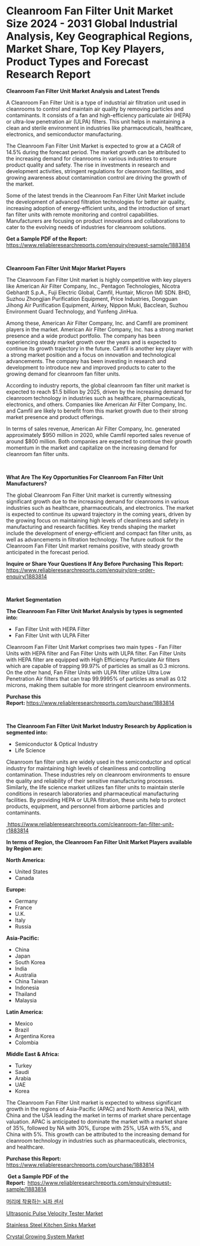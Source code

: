 <p><h1>Cleanroom Fan Filter Unit Market Size 2024 - 2031 Global Industrial Analysis, Key Geographical Regions, Market Share, Top Key Players, Product Types and Forecast Research Report</h1></p><p><strong>Cleanroom Fan Filter Unit Market Analysis and Latest Trends</strong></p>
<p><p>A Cleanroom Fan Filter Unit is a type of industrial air filtration unit used in cleanrooms to control and maintain air quality by removing particles and contaminants. It consists of a fan and high-efficiency particulate air (HEPA) or ultra-low penetration air (ULPA) filters. This unit helps in maintaining a clean and sterile environment in industries like pharmaceuticals, healthcare, electronics, and semiconductor manufacturing.</p><p>The Cleanroom Fan Filter Unit Market is expected to grow at a CAGR of 14.5% during the forecast period. The market growth can be attributed to the increasing demand for cleanrooms in various industries to ensure product quality and safety. The rise in investments in research and development activities, stringent regulations for cleanroom facilities, and growing awareness about contamination control are driving the growth of the market.</p><p>Some of the latest trends in the Cleanroom Fan Filter Unit Market include the development of advanced filtration technologies for better air quality, increasing adoption of energy-efficient units, and the introduction of smart fan filter units with remote monitoring and control capabilities. Manufacturers are focusing on product innovations and collaborations to cater to the evolving needs of industries for cleanroom solutions.</p></p>
<p><strong>Get a Sample PDF of the Report:&nbsp;</strong> <a href="https://www.reliableresearchreports.com/enquiry/request-sample/1883814">https://www.reliableresearchreports.com/enquiry/request-sample/1883814</a></p>
<p>&nbsp;</p>
<p><strong>Cleanroom Fan Filter Unit Major Market Players</strong></p>
<p><p>The Cleanroom Fan Filter Unit market is highly competitive with key players like American Air Filter Company, Inc., Pentagon Technologies, Nicotra Gebhardt S.p.A., Fuji Electric Global, Camfil, Huntair, Micron (M) SDN. BHD, Suzhou Zhongjian Purification Equipment, Price Industries, Dongguan Jihong Air Purification Equipment, Airkey, Nippon Muki, Bacclean, Suzhou Environment Guard Technology, and Yunfeng JinHua.</p><p>Among these, American Air Filter Company, Inc. and Camfil are prominent players in the market. American Air Filter Company, Inc. has a strong market presence and a wide product portfolio. The company has been experiencing steady market growth over the years and is expected to continue its growth trajectory in the future. Camfil is another key player with a strong market position and a focus on innovation and technological advancements. The company has been investing in research and development to introduce new and improved products to cater to the growing demand for cleanroom fan filter units.</p><p>According to industry reports, the global cleanroom fan filter unit market is expected to reach $1.5 billion by 2025, driven by the increasing demand for cleanroom technology in industries such as healthcare, pharmaceuticals, electronics, and others. Companies like American Air Filter Company, Inc. and Camfil are likely to benefit from this market growth due to their strong market presence and product offerings.</p><p>In terms of sales revenue, American Air Filter Company, Inc. generated approximately $950 million in 2020, while Camfil reported sales revenue of around $800 million. Both companies are expected to continue their growth momentum in the market and capitalize on the increasing demand for cleanroom fan filter units.</p></p>
<p>&nbsp;</p>
<p><strong>What Are The Key Opportunities For Cleanroom Fan Filter Unit Manufacturers?</strong></p>
<p><p>The global Cleanroom Fan Filter Unit market is currently witnessing significant growth due to the increasing demand for cleanrooms in various industries such as healthcare, pharmaceuticals, and electronics. The market is expected to continue its upward trajectory in the coming years, driven by the growing focus on maintaining high levels of cleanliness and safety in manufacturing and research facilities. Key trends shaping the market include the development of energy-efficient and compact fan filter units, as well as advancements in filtration technology. The future outlook for the Cleanroom Fan Filter Unit market remains positive, with steady growth anticipated in the forecast period.</p></p>
<p><strong>Inquire or Share Your Questions If Any Before Purchasing This Report:</strong> <a href="https://www.reliableresearchreports.com/enquiry/pre-order-enquiry/1883814">https://www.reliableresearchreports.com/enquiry/pre-order-enquiry/1883814</a></p>
<p>&nbsp;</p>
<p><strong>Market Segmentation</strong></p>
<p><strong>The Cleanroom Fan Filter Unit Market Analysis by types is segmented into:</strong></p>
<p><ul><li>Fan Filter Unit with HEPA Filter</li><li>Fan Filter Unit with ULPA Filter</li></ul></p>
<p><p>Cleanroom Fan Filter Unit Market comprises two main types - Fan Filter Units with HEPA filter and Fan Filter Units with ULPA filter. Fan Filter Units with HEPA filter are equipped with High Efficiency Particulate Air filters which are capable of trapping 99.97% of particles as small as 0.3 microns. On the other hand, Fan Filter Units with ULPA filter utilize Ultra Low Penetration Air filters that can trap 99.9995% of particles as small as 0.12 microns, making them suitable for more stringent cleanroom environments.</p></p>
<p><strong>Purchase this Report:&nbsp;</strong><a href="https://www.reliableresearchreports.com/purchase/1883814">https://www.reliableresearchreports.com/purchase/1883814</a></p>
<p>&nbsp;</p>
<p><strong>The Cleanroom Fan Filter Unit Market Industry Research by Application is segmented into:</strong></p>
<p><ul><li>Semiconductor & Optical Industry</li><li>Life Science</li></ul></p>
<p><p>Cleanroom fan filter units are widely used in the semiconductor and optical industry for maintaining high levels of cleanliness and controlling contamination. These industries rely on cleanroom environments to ensure the quality and reliability of their sensitive manufacturing processes. Similarly, the life science market utilizes fan filter units to maintain sterile conditions in research laboratories and pharmaceutical manufacturing facilities. By providing HEPA or ULPA filtration, these units help to protect products, equipment, and personnel from airborne particles and contaminants.</p></p>
<p><a href="https://www.reliableresearchreports.com/cleanroom-fan-filter-unit-r1883814">&nbsp;https://www.reliableresearchreports.com/cleanroom-fan-filter-unit-r1883814</a></p>
<p><strong>In terms of Region, the Cleanroom Fan Filter Unit Market Players available by Region are:</strong></p>
<p>
    <p> <strong> North America: </strong>
        <ul>
            <li>United States</li>
            <li>Canada</li>
        </ul>
        </p> 
    <p> <strong> Europe: </strong>
        <ul>
            <li>Germany</li>
            <li>France</li>
            <li>U.K.</li>
            <li>Italy</li>
            <li>Russia</li>
        </ul>
        </p> 
    <p> <strong> Asia-Pacific: </strong>
        <ul>
            <li>China</li>
            <li>Japan</li>
            <li>South Korea</li>
            <li>India</li>
            <li>Australia</li>
            <li>China Taiwan</li>
            <li>Indonesia</li>
            <li>Thailand</li>
            <li>Malaysia</li>
        </ul>
        </p> 
    <p> <strong> Latin America: </strong>
        <ul>
            <li>Mexico</li>
            <li>Brazil</li>
            <li>Argentina Korea</li>
            <li>Colombia</li>
        </ul>
        </p> 
    <p> <strong> Middle East & Africa: </strong>
        <ul>
            <li>Turkey</li>
            <li>Saudi</li>
            <li>Arabia</li>
            <li>UAE</li>
            <li>Korea</li>
        </ul>
    </p>
    </p>
<p><p>The Cleanroom Fan Filter Unit market is expected to witness significant growth in the regions of Asia-Pacific (APAC) and North America (NA), with China and the USA leading the market in terms of market share percentage valuation. APAC is anticipated to dominate the market with a market share of 35%, followed by NA with 30%, Europe with 25%, USA with 5%, and China with 5%. This growth can be attributed to the increasing demand for cleanroom technology in industries such as pharmaceuticals, electronics, and healthcare.</p></p>
<p><strong>Purchase this Report: </strong><a href="https://www.reliableresearchreports.com/purchase/1883814">https://www.reliableresearchreports.com/purchase/1883814</a></p>
<p>&nbsp;<strong>Get a Sample PDF of the Report:&nbsp;&nbsp;</strong><a href="https://www.reliableresearchreports.com/enquiry/request-sample/1883814">https://www.reliableresearchreports.com/enquiry/request-sample/1883814</a></p>
<p><strong></strong></p>
<p><p><a href="https://github.com/ROBERTS65DAVID/Market-Research-Report-List-1/blob/main/5937895172722.md">머리에 착용하는 뇌파 센서</a></p><p><a href="https://www.linkedin.com/pulse/ultrasonic-pulse-velocity-tester-market-share-size-trends-industry-pvrif?trackingId=MCU833qNKLQe6G2pO4IAnQ%3D%3D">Ultrasonic Pulse Velocity Tester Market</a></p><p><a href="https://www.linkedin.com/pulse/stainless-steel-kitchen-sinks-market-growth-outlook-from-2024-7doqf?trackingId=5WFs1lYKsjTejAJ1M8TuWg%3D%3D">Stainless Steel Kitchen Sinks Market</a></p><p><a href="https://github.com/niyotibauri9/Market-Research-Report-List-1/blob/main/crystal-growing-system-market.md">Crystal Growing System Market</a></p></p>